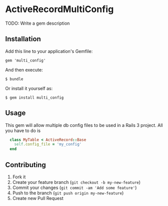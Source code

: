 # ActiveRecordMultiConfig

TODO: Write a gem description

## Installation

Add this line to your application's Gemfile:

    gem 'multi_config'

And then execute:

    $ bundle

Or install it yourself as:

    $ gem install multi_config

## Usage

This gem will allow multiple db config files to be used in a Rails 3 project. All you have to do is
```ruby
  class MyTable < ActiveRecord::Base
    self.config_file = 'my_config'
  end
```

## Contributing

1. Fork it
2. Create your feature branch (`git checkout -b my-new-feature`)
3. Commit your changes (`git commit -am 'Add some feature'`)
4. Push to the branch (`git push origin my-new-feature`)
5. Create new Pull Request
